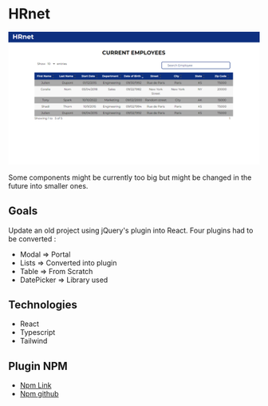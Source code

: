 # HRnet

![alt text](./public/Screenshot.png)

Some components might be currently too big but might be changed in the future into smaller ones.

## Goals

Update an old project using jQuery's plugin into React.
Four plugins had to be converted : 
- Modal      => Portal
- Lists      => Converted into plugin
- Table      => From Scratch
- DatePicker => Library used

## Technologies

- React
- Typescript
- Tailwind

## Plugin NPM

- [Npm Link](https://www.npmjs.com/package/list-select)
- [Npm github](https://github.com/SebastienStordeur/Hrnet-Plugin-List)